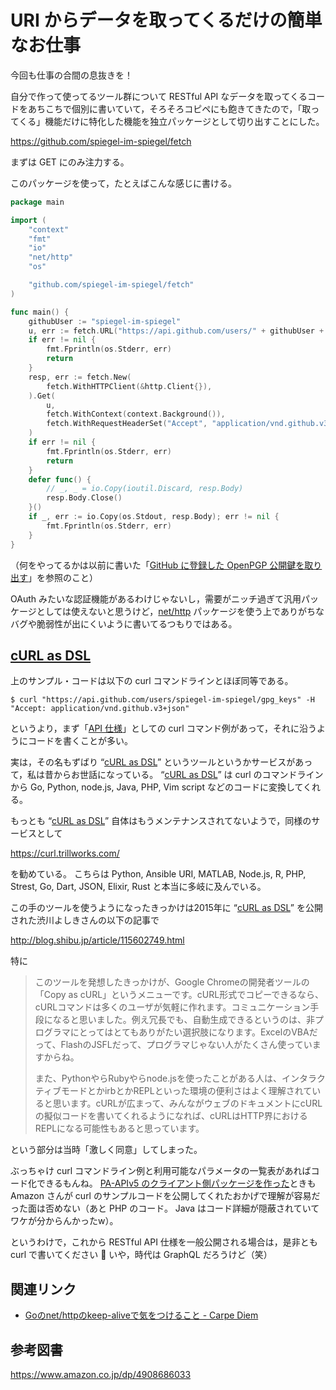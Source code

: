 # URI からデータを取ってくるだけの簡単なお仕事

今回も仕事の合間の息抜きを！

自分で作って使ってるツール群について RESTful API なデータを取ってくるコードをあちこちで個別に書いていて，そろそろコピペにも飽きてきたので，「取ってくる」機能だけに特化した機能を独立パッケージとして切り出すことにした。

https://github.com/spiegel-im-spiegel/fetch

まずは GET にのみ注力する。

このパッケージを使って，たとえばこんな感じに書ける。

```go
package main

import (
    "context"
    "fmt"
    "io"
    "net/http"
    "os"

    "github.com/spiegel-im-spiegel/fetch"
)

func main() {
    githubUser := "spiegel-im-spiegel"
    u, err := fetch.URL("https://api.github.com/users/" + githubUser + "/gpg_keys")
    if err != nil {
        fmt.Fprintln(os.Stderr, err)
        return
    }
    resp, err := fetch.New(
        fetch.WithHTTPClient(&http.Client{}),
    ).Get(
        u,
        fetch.WithContext(context.Background()),
        fetch.WithRequestHeaderSet("Accept", "application/vnd.github.v3+json"),
    )
    if err != nil {
        fmt.Fprintln(os.Stderr, err)
        return
    }
    defer func() {
        // _, _ = io.Copy(ioutil.Discard, resp.Body)
        resp.Body.Close()
    }()
    if _, err := io.Copy(os.Stdout, resp.Body); err != nil {
        fmt.Fprintln(os.Stderr, err)
    }
}
```

（何をやってるかは以前に書いた「[GitHub に登録した OpenPGP 公開鍵を取り出す](https://zenn.dev/spiegel/articles/20201014-openpgp-pubkey-in-github)」を参照のこと）

OAuth みたいな認証機能があるわけじゃないし，需要がニッチ過ぎて汎用パッケージとしては使えないと思うけど，[net/http](https://golang.org/pkg/net/http/ "http - The Go Programming Language") パッケージを使う上でありがちなバグや脆弱性が出にくいように書いてるつもりではある。

## [cURL as DSL]

上のサンプル・コードは以下の curl コマンドラインとほぼ同等である。

```
$ curl "https://api.github.com/users/spiegel-im-spiegel/gpg_keys" -H "Accept: application/vnd.github.v3+json"
```

というより，まず「[API 仕様](https://docs.github.com/en/free-pro-team@latest/rest/reference/users#list-gpg-keys-for-a-user)」としての curl コマンド例があって，それに沿うようにコードを書くことが多い。

実は，その名もずばり “[cURL as DSL]” というツールというかサービスがあって，私は昔からお世話になっている。
“[cURL as DSL]” は curl のコマンドラインから Go, Python, node.js, Java, PHP, Vim script などのコードに変換してくれる。

もっとも “[cURL as DSL]” 自体はもうメンテナンスされてないようで，同様のサービスとして

https://curl.trillworks.com/

を勧めている。
こちらは Python, Ansible URI, MATLAB, Node.js, R, PHP, Strest, Go, Dart, JSON, Elixir, Rust と本当に多岐に及んでいる。

この手のツールを使うようになったきっかけは2015年に “[cURL as DSL]” を公開された渋川よしきさんの以下の記事で

http://blog.shibu.jp/article/115602749.html

特に

> このツールを発想したきっかけが、Google Chromeの開発者ツールの「Copy as cURL」というメニューです。cURL形式でコピーできるなら、cURLコマンドは多くのユーザが気軽に作れます。コミュニケーション手段になると思いました。例え冗長でも、自動生成できるというのは、非プログラマにとってはとてもありがたい選択肢になります。ExcelのVBAだって、FlashのJSFLだって、プログラマじゃない人がたくさん使っていますからね。
>
> また、PythonやらRubyやらnode.jsを使ったことがある人は、インタラクティブモードとかirbとかREPLといった環境の便利さはよく理解されていると思います。cURLが広まって、みんながウェブのドキュメントにcURLの擬似コードを書いてくれるようになれば、cURLはHTTP界におけるREPLになる可能性もあると思っています。

という部分は当時「激しく同意」してしまった。

ぶっちゃけ curl コマンドライン例と利用可能なパラメータの一覧表があればコード化できるもんね。
[PA-APIv5 のクライアント側パッケージを作った](https://text.baldanders.info/remark/2019/10/pa-api-v5/ "PA-API v5 への移行")ときも Amazon さんが curl のサンプルコードを公開してくれたおかげで理解が容易だった面は否めない（あと PHP のコード。 Java はコード詳細が隠蔽されていてワケが分からんかったw）。

というわけで，これから RESTful API 仕様を一般公開される場合は，是非とも curl で書いてください 🙇 いや，時代は GraphQL だろうけど（笑）

## 関連リンク

- [Goのnet/httpのkeep-aliveで気をつけること - Carpe Diem](https://christina04.hatenablog.com/entry/go-keep-alive)

[cURL as DSL]: https://shibukawa.github.io/curl_as_dsl/ "cURL as DSL — cURL as DSL 1.0 documentation"

## 参考図書

https://www.amazon.co.jp/dp/4908686033
<!-- eof -->
